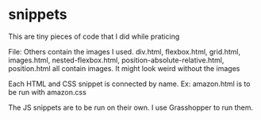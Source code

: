 # snippets

This are tiny pieces of code that I did while praticing

File: Others contain the images I used.
div.html, flexbox.html, grid.html, images.html, nested-flexbox.html, position-absolute-relative.html, position.html all contain images.
It might look weird without the images

Each HTML and CSS snippet is connected by name. Ex: amazon.html is to be run with amazon.css

The JS snippets are to be run on their own. I use Grasshopper to run them.
